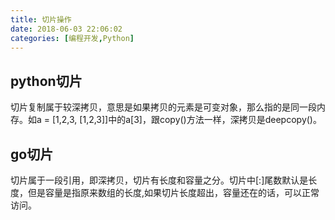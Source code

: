 ```yaml
---
title: 切片操作
date: 2018-06-03 22:06:02
categories: [编程开发,Python]
---
```


## python切片

切片复制属于较深拷贝，意思是如果拷贝的元素是可变对象，那么指的是同一段内存。如a = [1,2,3, [1,2,3]]中的a[3]，跟copy()方法一样，深拷贝是deepcopy()。

 

## go切片

切片属于一段引用，即深拷贝，切片有长度和容量之分。切片中[:]尾数默认是长度，但是容量是指原来数组的长度,如果切片长度超出，容量还在的话，可以正常访问。